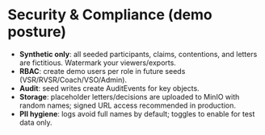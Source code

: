 # Security & Compliance (demo posture)

- **Synthetic only**: all seeded participants, claims, contentions, and letters are fictitious. Watermark your viewers/exports.
- **RBAC**: create demo users per role in future seeds (VSR/RVSR/Coach/VSO/Admin).  
- **Audit**: seed writes create AuditEvents for key objects.  
- **Storage**: placeholder letters/decisions are uploaded to MinIO with random names; signed URL access recommended in production.
- **PII hygiene**: logs avoid full names by default; toggles to enable for test data only.
